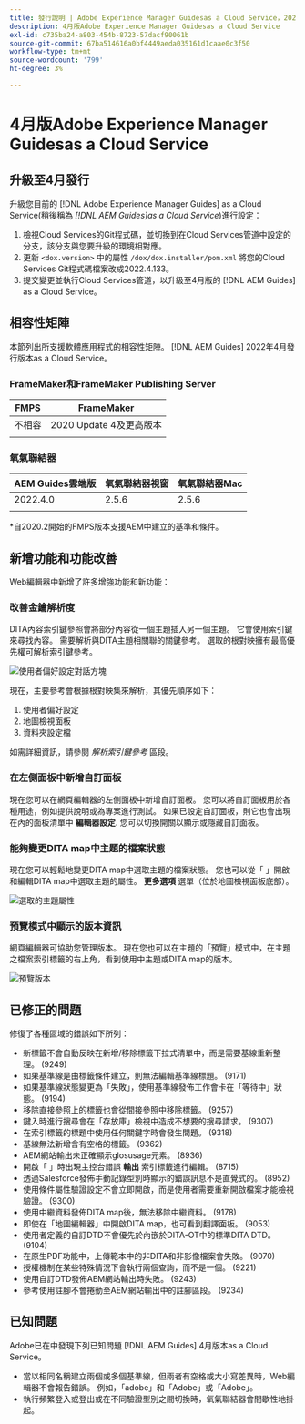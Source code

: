 ```yaml
---
title: 發行說明 | Adobe Experience Manager Guidesas a Cloud Service，2022年4月發行
description: 4月版Adobe Experience Manager Guidesas a Cloud Service
exl-id: c735ba24-a803-454b-8723-57dacf90061b
source-git-commit: 67ba514616a0bf4449aeda035161d1caae0c3f50
workflow-type: tm+mt
source-wordcount: '799'
ht-degree: 3%

---
```


# 4月版Adobe Experience Manager Guidesas a Cloud Service

## 升級至4月發行

升級您目前的 [!DNL Adobe Experience Manager Guides] as a Cloud Service(稍後稱為 *[!DNL AEM Guides]as a Cloud Service*)進行設定：
1. 檢視Cloud Services的Git程式碼，並切換到在Cloud Services管道中設定的分支，該分支與您要升級的環境相對應。
1. 更新 `<dox.version>` 中的屬性 `/dox/dox.installer/pom.xml` 將您的Cloud Services Git程式碼檔案改成2022.4.133。
1. 提交變更並執行Cloud Services管道，以升級至4月版的 [!DNL AEM Guides] as a Cloud Service。

## 相容性矩陣

本節列出所支援軟體應用程式的相容性矩陣。 [!DNL AEM Guides] 2022年4月發行版本as a Cloud Service。

### FrameMaker和FrameMaker Publishing Server

| FMPS | FrameMaker |
| --- | --- |
| 不相容 | 2020 Update 4及更高版本 |
|  |  |


### 氧氣聯結器

| AEM Guides雲端版 | 氧氣聯結器視窗 | 氧氣聯結器Mac |
| --- | --- | --- |
| 2022.4.0 | 2.5.6 | 2.5.6 |
|  |  |  |

*自2020.2開始的FMPS版本支援AEM中建立的基準和條件。

## 新增功能和功能改善

Web編輯器中新增了許多增強功能和新功能：

### 改善金鑰解析度

DITA內容索引鍵參照會將部分內容從一個主題插入另一個主題。 它會使用索引鍵來尋找內容。 需要解析與DITA主題相關聯的關鍵參考。 選取的根對映擁有最高優先權可解析索引鍵參考。

![使用者偏好設定對話方塊](assets/user-preferences.png)

現在，主要參考會根據根對映集來解析，其優先順序如下：

1. 使用者偏好設定
1. 地圖檢視面板
1. 資料夾設定檔

如需詳細資訊，請參閱 *解析索引鍵參考* 區段。

### 在左側面板中新增自訂面板

現在您可以在網頁編輯器的左側面板中新增自訂面板。 您可以將自訂面板用於各種用途，例如提供說明或為專案進行測試。 如果已設定自訂面板，則它也會出現在內的面板清單中 **編輯器設定**. 您可以切換開關以顯示或隱藏自訂面板。

### 能夠變更DITA map中主題的檔案狀態

現在您可以輕鬆地變更DITA map中選取主題的檔案狀態。 您也可以從「 」開啟和編輯DITA map中選取主題的屬性。 **更多選項** 選單（位於地圖檢視面板底部）。

![選取的主題屬性](assets/map-view-properties.png)

### 預覽模式中顯示的版本資訊

網頁編輯器可協助您管理版本。 現在您也可以在主題的「預覽」模式中，在主題之檔案索引標籤的右上角，看到使用中主題或DITA map的版本。

![預覽版本](assets/preview-version.png)

## 已修正的問題

修復了各種區域的錯誤如下所列：

* 新標籤不會自動反映在新增/移除標籤下拉式清單中，而是需要基線重新整理。 (9249)
* 如果基準線是由標籤條件建立，則無法編輯基準線標題。 (9171)
* 如果基準線狀態變更為「失敗」，使用基準線發佈工作會卡在「等待中」狀態。 (9194)
* 移除直接參照上的標籤也會從間接參照中移除標籤。 (9257)
* 鍵入時進行搜尋會在「存放庫」檢視中造成不想要的搜尋請求。 (9307)
* 在索引標籤的標題中使用任何關鍵字時會發生問題。 (9318)
* 基線無法新增含有空格的標籤。 (9362)
* AEM網站輸出未正確顯示glosusage元素。 (8936)
* 開啟「 」時出現主控台錯誤 **輸出** 索引標籤進行編輯。 (8715)
* 透過Salesforce發佈手動記錄型別時顯示的錯誤訊息不是直覺式的。 (8952)
* 使用條件屬性驗證設定不會立即開啟，而是使用者需要重新開啟檔案才能檢視驗證。 (9300)
* 使用中繼資料發佈DITA map後，無法移除中繼資料。  (9178)
* 即使在「地圖編輯器」中開啟DITA map，也可看到翻譯面板。 (9053)
* 使用者定義的自訂DTD不會優先於內嵌於DITA-OT中的標準DITA DTD。 (9104)
* 在原生PDF功能中，上傳範本中的非DITA和非影像檔案會失敗。 (9070)
* 授權機制在某些特殊情況下會執行兩個查詢，而不是一個。 (9221)
* 使用自訂DTD發佈AEM網站輸出時失敗。 (9243)
* 參考使用註腳不會捲動至AEM網站輸出中的註腳區段。 (9234)

## 已知問題

Adobe已在中發現下列已知問題 [!DNL AEM Guides] 4月版本as a Cloud Service。

* 當以相同名稱建立兩個或多個基準線，但兩者有空格或大小寫差異時，Web編輯器不會報告錯誤。 例如，「adobe」和「Adobe」或「Adobe」。
* 執行頻繁登入或登出或在不同驗證型別之間切換時，氧氣聯結器會間歇性地掛起。
